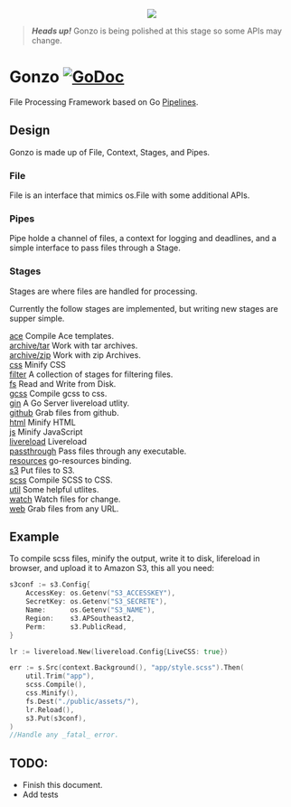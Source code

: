 <p align="center">
<img  src="docs/gonzo.png">
</p>

> _**Heads up!**_ Gonzo is being polished at this stage so some APIs may change.  

# Gonzo [![GoDoc](https://img.shields.io/badge/godoc-reference-blue.svg?style=flat-square)](https://godoc.org/github.com/omeid/gonzo)
File Processing Framework based on Go [Pipelines](http://blog.golang.org/pipelines).

## Design

Gonzo is made up of File, Context, Stages, and Pipes.


### File
File is an interface that mimics os.File with some additional APIs.



### Pipes
Pipe holde a channel of files, a context for logging and deadlines, and a simple interface to pass files through a Stage.

### Stages
Stages are where files are handled for processing.

Currently the follow stages are implemented, but writing new stages are supper simple.

[ace](https://github.com/go-gonzo/ace) Compile Ace templates.  
[archive/tar](https://github.com/go-gonzo/archive/tar) Work with tar archives.  
[archive/zip](https://github.com/go-gonzo/archive/zip) Work with zip Archives.  
[css](https://github.com/go-gonzo/js) Minify CSS  
[filter](https://github.com/go-gonzo/filter) A collection of stages for filtering files.  
[fs](https://github.com/go-gonzo/fs) Read and Write from Disk.  
[gcss](https://github.com/go-gonzo/gcss) Compile gcss to css.  
[gin](https://github.com/go-gonzo/gin) A Go Server livereload utlity.  
[github](https://github.com/go-gonzo/github) Grab files from github.  
[html](https://github.com/go-gonzo/html) Minify HTML  
[js](https://github.com/go-gonzo/js) Minify JavaScript  
[livereload](https://github.com/go-gonzo/livereload) Livereload  
[passthrough](https://github.com/go-gonzo/passthrough) Pass files through any executable.  
[resources](https://github.com/go-gonzo/resources) go-resources binding.  
[s3](https://github.com/go-gonzo/s3) Put files to S3.  
[scss](https://github.com/go-gonzo/scss) Compile SCSS to CSS.  
[util](https://github.com/go-gonzo/util) Some helpful utlites.  
[watch](https://github.com/go-gonzo/watch) Watch files for change.  
[web](https://github.com/go-gonzo/web) Grab files from any URL.  
## Example

To compile scss files, minify the output, write it to disk, lifereload in browser, and upload it to Amazon S3, this all you need:

```go
s3conf := s3.Config{
	AccessKey: os.Getenv("S3_ACCESSKEY"),
	SecretKey: os.Getenv("S3_SECRETE"),
	Name:      os.Getenv("S3_NAME"),
	Region:    s3.APSoutheast2,
	Perm:      s3.PublicRead,
}

lr := livereload.New(livereload.Config{LiveCSS: true})

err := s.Src(context.Background(), "app/style.scss").Then(
	util.Trim("app"),
	scss.Compile(),
	css.Minify(),
	fs.Dest("./public/assets/"),
	lr.Reload(),
	s3.Put(s3conf),
)
//Handle any _fatal_ error.
```

## TODO:
- Finish this document.
- Add tests

